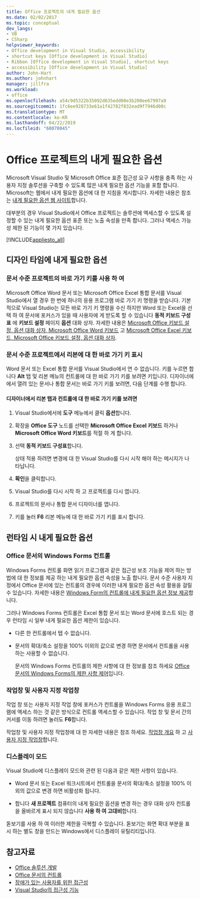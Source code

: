 ```yaml
---
title: Office 프로젝트의 내게 필요한 옵션
ms.date: 02/02/2017
ms.topic: conceptual
dev_langs:
- VB
- CSharp
helpviewer_keywords:
- Office development in Visual Studio, accessibility
- shortcut keys [Office development in Visual Studio]
- Ribbon [Office development in Visual Studio], shortcut keys
- accessibility [Office development in Visual Studio]
author: John-Hart
ms.author: johnhart
manager: jillfra
ms.workload:
- office
ms.openlocfilehash: a54c9d5322b35092d635edd00e3b200ee67997a9
ms.sourcegitcommit: 1fc6ee928733e61a1f42782f832ead9f7946d00c
ms.translationtype: MT
ms.contentlocale: ko-KR
ms.lasthandoff: 04/22/2019
ms.locfileid: "60070045"
---
```

# <a name="accessibility-in-office-projects"></a>Office 프로젝트의 내게 필요한 옵션

Microsoft Visual Studio 및 Microsoft Office 표준 접근성 요구 사항을 충족 하는 사용자 지정 솔루션을 구축할 수 있도록 많은 내게 필요한 옵션 기능을 포함 합니다. Microsoft는 웹에서 내게 필요한 옵션에 대 한 지침을 게시합니다. 자세한 내용은 참조는 [내게 필요한 옵션 웹 사이트](http://go.microsoft.com/fwlink/?LinkID=37113)합니다.

대부분의 경우 Visual Studio에서 Office 프로젝트는 솔루션에 액세스할 수 있도록 설정할 수 있는 내게 필요한 옵션 표준 또는 노출 속성을 만족 합니다. 그러나 액세스 가능성 제한 된 기능이 몇 가지 있습니다.

[!INCLUDE[appliesto_all](../vsto/includes/appliesto-all-md.md)]

## <a name="accessibility-at-design-time"></a>디자인 타임에 내게 필요한 옵션

### <a name="use-shortcut-keys-in-document-level-projects"></a>문서 수준 프로젝트의 바로 가기 키를 사용 하 여
 Microsoft Office Word 문서 또는 Microsoft Office Excel 통합 문서를 Visual Studio에서 열 경우 한 번에 하나의 응용 프로그램 바로 가기 키 명령을 받습니다. 기본적으로 Visual Studio는 모든 바로 가기 키 명령을 수신 하지만 Word 또는 Excel을 선택 하 여 문서에 포커스가 있을 때 사용자에 게 받도록 할 수 있습니다 **동적 키보드 구성표** 에 **키보드 설정** 페이지 **옵션** 대화 상자. 자세한 내용은 [Microsoft Office 키보드 설정, 옵션 대화 상자, Microsoft Office Word 키보드](../vsto/microsoft-office-word-keyboard-microsoft-office-keyboard-settings-options-dialog-box.md) 고 [Microsoft Office Excel 키보드, Microsoft Office 키보드 설정, 옵션 대화 상자](../vsto/microsoft-office-excel-keyboard-microsoft-office-keyboard-settings-options-dialog-box.md).

### <a name="display-shortcut-keys-for-the-ribbon-in-document-level-projects"></a>문서 수준 프로젝트에서 리본에 대 한 바로 가기 키 표시
 Word 문서 또는 Excel 통합 문서를 Visual Studio에서 연 수 없습니다. 키를 누르면 합니다 **Alt** 탭 및 리본 메뉴의 컨트롤에 대 한 바로 가기 키를 보려면 키입니다. 디자이너에에서 열려 있는 문서나 통합 문서는 바로 가기 키를 보려면, 다음 단계를 수행 합니다.

#### <a name="to-view-shortcut-keys-for-ribbon-tabs-and-controls-in-the-designer"></a>디자이너에서 리본 탭과 컨트롤에 대 한 바로 가기 키를 보려면

1. Visual Studio에서에 **도구** 메뉴에서 클릭 **옵션**합니다.

2. 확장을 **Office 도구** 노드를 선택한 **Microsoft Office Excel 키보드** 하거나 **Microsoft Office Word 키보드**를 적절 하 게 합니다.

3. 선택 **동적 키보드 구성표**합니다.

     상태 적용 하려면 변경에 대 한 Visual Studio를 다시 시작 해야 하는 메시지가 나타납니다.

4. **확인**을 클릭합니다.

5. Visual Studio를 다시 시작 하 고 프로젝트를 다시 엽니다.

6. 프로젝트의 문서나 통합 문서 디자이너를 엽니다.

7. 키를 눌러 **F6** 리본 메뉴에 대 한 바로 가기 키를 표시 합니다.

## <a name="accessibility-at-runtime"></a>런타임 시 내게 필요한 옵션

### <a name="windows-forms-controls-on-office-documents"></a>Office 문서의 Windows Forms 컨트롤
 Windows Forms 컨트롤 화면 읽기 프로그램과 같은 접근성 보조 기능을 제어 하는 방법에 대 한 정보를 제공 하는 내게 필요한 옵션 속성을 노출 합니다. 문서 수준 사용자 지정에서 Office 문서에 있는 컨트롤의 경우에 이러한 내게 필요한 옵션 속성 활용을 걸릴 수 있습니다. 자세한 내용은 [Windows Form의 컨트롤에 내게 필요한 옵션 정보 제공](/dotnet/framework/winforms/controls/providing-accessibility-information-for-controls-on-a-windows-form)합니다.

 그러나 Windows Forms 컨트롤은 Excel 통합 문서 또는 Word 문서에 호스트 되는 경우 런타임 시 일부 내게 필요한 옵션 제한이 있습니다.

- 다른 한 컨트롤에서 탭 수 없습니다.

- 문서의 확대/축소 설정을 100% 이외의 값으로 변경 하면 문서에서 컨트롤을 사용 하는 사용할 수 없습니다.

  문서의 Windows Forms 컨트롤의 제한 사항에 대 한 정보를 참조 하세요 [Office 문서의 Windows Forms의 제한 사항 제어](../vsto/limitations-of-windows-forms-controls-on-office-documents.md)입니다.

### <a name="actions-panes-and-custom-task-panes"></a>작업창 및 사용자 지정 작업창
 작업 창 또는 사용자 지정 작업 창에 포커스가 컨트롤을 Windows Forms 응용 프로그램에 액세스 하는 것 같은 방식으로 컨트롤 액세스할 수 있습니다. 작업 창 및 문서 간의 커서를 이동 하려면 눌러도 **F6**합니다.

 작업창 및 사용자 지정 작업창에 대 한 자세한 내용은 참조 하세요. [작업창 개요](../vsto/actions-pane-overview.md) 하 고 [사용자 지정 작업창](../vsto/custom-task-panes.md)합니다.

### <a name="display-modes"></a>디스플레이 모드

Visual Studio에 디스플레이 모드와 관련 된 다음과 같은 제한 사항이 있습니다.

- Word 문서 또는 Excel 워크시트에서 컨트롤을 문서의 확대/축소 설정을 100% 이외의 값으로 변경 하면 비활성화 됩니다.

- 합니다 **새 프로젝트** 컴퓨터의 내게 필요한 옵션을 변경 하는 경우 대화 상자 컨트롤을 올바르게 표시 되지 않습니다 **사용 하 여 고대비**합니다.

돋보기를 사용 하 여 이러한 제한을 극복할 수 있습니다. 돋보기는 화면 확대 부분을 표시 하는 별도 창을 만드는 Windows에서 디스플레이 유틸리티입니다.

## <a name="see-also"></a>참고자료

- [Office 솔루션 개발](../vsto/developing-office-solutions.md)
- [Office 문서의 컨트롤](../vsto/controls-on-office-documents.md)
- [장애가 있는 사용자를 위한 접근성](../ide/reference/accessibility-for-people-with-disabilities.md)
- [Visual Studio의 접근성 기능](../ide/reference/accessibility-features-of-visual-studio.md)